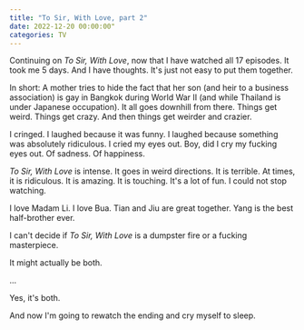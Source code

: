 ```yaml
---
title: "To Sir, With Love, part 2"
date: 2022-12-20 00:00:00"
categories: TV
---
```


Continuing on *To Sir, With Love*, now that I have watched all 17 episodes. It took me 5 days. And I have thoughts. It's just not easy to put them together. 

In short: A mother tries to hide the fact that her son (and heir to a business association) is gay in Bangkok during World War II (and while Thailand is under Japanese occupation). It all goes downhill from there. Things get weird. Things get crazy. And then things get weirder and crazier.

I cringed. I laughed because it was funny. I laughed because something was absolutely ridiculous. I cried my eyes out. Boy, did I cry my fucking eyes out. Of sadness. Of happiness.

*To Sir, With Love* is intense. It goes in weird directions. It is terrible. At times, it is ridiculous. It is amazing. It is touching. It's a lot of fun. I could not stop watching.

I love Madam Li. I love Bua. Tian and Jiu are great together. Yang is the best half-brother ever.

I can't decide if *To Sir, With Love* is a dumpster fire or a fucking masterpiece.

It might actually be both.

...

Yes, it's both.

And now I'm going to rewatch the ending and cry myself to sleep.